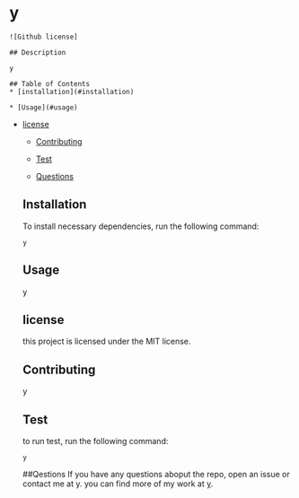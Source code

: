 # y
    ![Github license]
    
    ## Description
    
    y 
    
    ## Table of Contents
    * [installation](#installation)
    
    * [Usage](#usage)
    
* [license](#license)

    * [Contributing](#contributing)
    
    * [Test](#tests)
    
    * [Questions](#questions)
    
    
    ## Installation
    
    To install necessary dependencies, run the following command:
    
    ```
    y
    ```
    
    ## Usage
    
    y
    
     ## license
        
    this project is licensed under the MIT license.
    
    ## Contributing
    
    y
    
    ## Test 
    
    to run test, run the following command: 
    
    ```
    y
    ```
    
    ##Qestions
    If you have any questions aboput the repo, open an issue or contact me at y. you can find more of my work at [y](https://github.com/y/).
    
